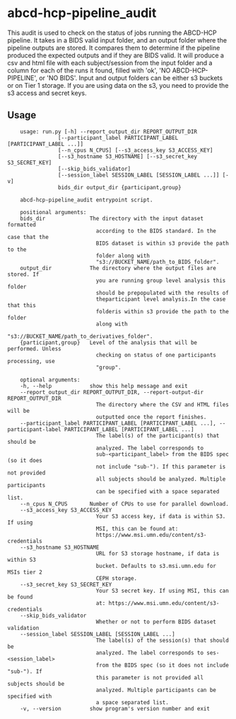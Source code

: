 # abcd-hcp-pipeline_audit

This audit is used to check on the status of jobs running the ABCD-HCP pipeline. It takes in a BIDS valid input folder, and an output folder where the pipeline outputs are stored. It compares them to determine if the pipeline produced the expected outputs and if they are BIDS valid. It will produce a csv and html file with each subject/session from the input folder and a column for each of the runs it found, filled with 'ok', 'NO ABCD-HCP-PIPELINE', or 'NO BIDS'. Input and output folders can be either s3 buckets or on Tier 1 storage. If you are using data on the s3, you need to provide the s3 access and secret keys.

## Usage
        usage: run.py [-h] --report_output_dir REPORT_OUTPUT_DIR
                    [--participant_label PARTICIPANT_LABEL [PARTICIPANT_LABEL ...]]
                    [--n_cpus N_CPUS] [--s3_access_key S3_ACCESS_KEY]
                    [--s3_hostname S3_HOSTNAME] [--s3_secret_key S3_SECRET_KEY]
                    [--skip_bids_validator]
                    [--session_label SESSION_LABEL [SESSION_LABEL ...]] [-v]
                    bids_dir output_dir {participant,group}

        abcd-hcp-pipeline_audit entrypoint script.

        positional arguments:
        bids_dir              The directory with the input dataset formatted
                                according to the BIDS standard. In the case that the
                                BIDS dataset is within s3 provide the path to the
                                folder along with
                                "s3://BUCKET_NAME/path_to_BIDS_folder".
        output_dir            The directory where the output files are stored. If
                                you are running group level analysis this folder
                                should be prepopulated with the results of
                                theparticipant level analysis.In the case that this
                                folderis within s3 provide the path to the folder
                                along with
                                "s3://BUCKET_NAME/path_to_derivatives_folder".
        {participant,group}   Level of the analysis that will be performed. Unless
                                checking on status of one participants processing, use
                                "group".

        optional arguments:
        -h, --help            show this help message and exit
        --report_output_dir REPORT_OUTPUT_DIR, --report-output-dir REPORT_OUTPUT_DIR
                                The directory where the CSV and HTML files will be
                                outputted once the report finishes.
        --participant_label PARTICIPANT_LABEL [PARTICIPANT_LABEL ...], --participant-label PARTICIPANT_LABEL [PARTICIPANT_LABEL ...]
                                The label(s) of the participant(s) that should be
                                analyzed. The label corresponds to
                                sub-<participant_label> from the BIDS spec (so it does
                                not include "sub-"). If this parameter is not provided
                                all subjects should be analyzed. Multiple participants
                                can be specified with a space separated list.
        --n_cpus N_CPUS       Number of CPUs to use for parallel download.
        --s3_access_key S3_ACCESS_KEY
                                Your S3 access key, if data is within S3. If using
                                MSI, this can be found at:
                                https://www.msi.umn.edu/content/s3-credentials
        --s3_hostname S3_HOSTNAME
                                URL for S3 storage hostname, if data is within S3
                                bucket. Defaults to s3.msi.umn.edu for MSIs tier 2
                                CEPH storage.
        --s3_secret_key S3_SECRET_KEY
                                Your S3 secret key. If using MSI, this can be found
                                at: https://www.msi.umn.edu/content/s3-credentials
        --skip_bids_validator
                                Whether or not to perform BIDS dataset validation
        --session_label SESSION_LABEL [SESSION_LABEL ...]
                                The label(s) of the session(s) that should be
                                analyzed. The label corresponds to ses-<session_label>
                                from the BIDS spec (so it does not include "sub-"). If
                                this parameter is not provided all subjects should be
                                analyzed. Multiple participants can be specified with
                                a space separated list.
        -v, --version         show program's version number and exit